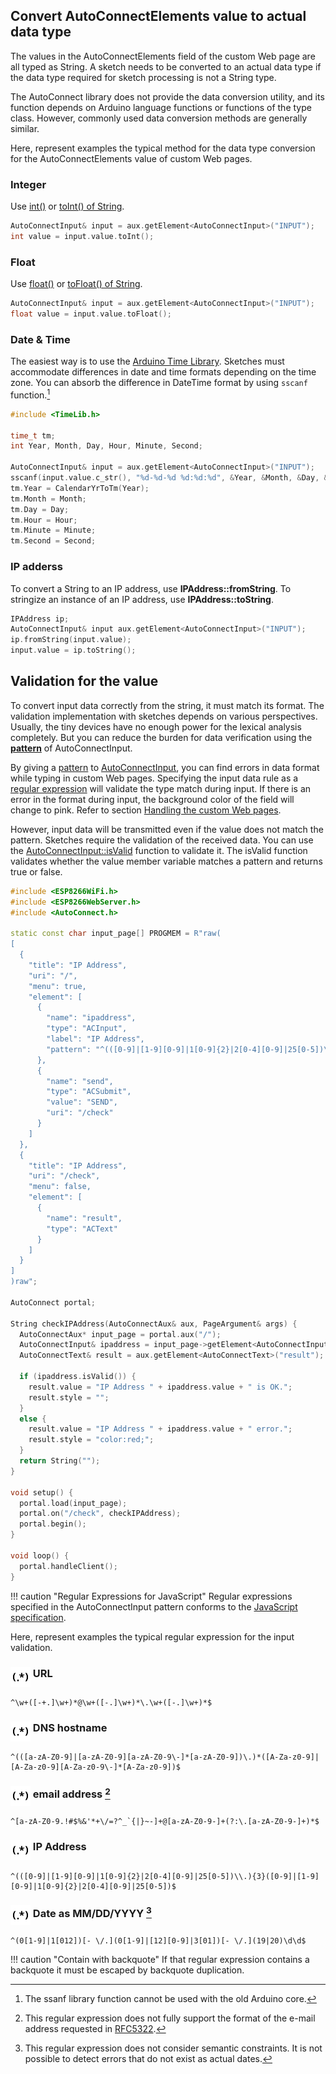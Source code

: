 ## Convert AutoConnectElements value to actual data type

The values in the AutoConnectElements field of the custom Web page are all typed as String. A sketch needs to be converted to an actual data type if the data type required for sketch processing is not a String type.

The AutoConnect library does not provide the data conversion utility, and its function depends on Arduino language functions or functions of the type class. However, commonly used data conversion methods are generally similar.

Here, represent examples the typical method for the data type conversion for the AutoConnectElements value of custom Web pages.

### <i class="fa fa-exchange"></i> Integer

Use [int()](https://www.arduino.cc/reference/en/language/variables/conversion/intcast/) or [toInt() of String](https://www.arduino.cc/reference/en/language/variables/data-types/string/functions/toint/).

```cpp
AutoConnectInput& input = aux.getElement<AutoConnectInput>("INPUT");
int value = input.value.toInt();
```

### <i class="fa fa-exchange"></i> Float

Use [float()](https://www.arduino.cc/reference/en/language/variables/conversion/floatcast/) or [toFloat() of String](https://www.arduino.cc/reference/en/language/variables/data-types/string/functions/tofloat/).

```cpp
AutoConnectInput& input = aux.getElement<AutoConnectInput>("INPUT");
float value = input.value.toFloat();
```

### <i class="fa fa-exchange"></i> Date &amp; Time

The easiest way is to use the [Arduino Time Library](https://www.pjrc.com/teensy/td_libs_Time.html). Sketches must accommodate differences in date and time formats depending on the time zone. You can absorb the difference in DateTime format by using `sscanf` function.[^1]

[^1]:The ssanf library function cannot be used with the old Arduino core.

```cpp
#include <TimeLib.h>

time_t tm;
int Year, Month, Day, Hour, Minute, Second;

AutoConnectInput& input = aux.getElement<AutoConnectInput>("INPUT");
sscanf(input.value.c_str(), "%d-%d-%d %d:%d:%d", &Year, &Month, &Day, &Hour, &Minute, &Second);
tm.Year = CalendarYrToTm(Year);
tm.Month = Month;
tm.Day = Day;
tm.Hour = Hour;
tm.Minute = Minute;
tm.Second = Second;
```

### <i class="fa fa-exchange"></i> IP adderss

To convert a String to an IP address, use **IPAddress::fromString**. To stringize an instance of an IP address, use **IPAddress::toString**.

```cpp
IPAddress ip;
AutoConnectInput& input aux.getElement<AutoConnectInput>("INPUT");
ip.fromString(input.value);
input.value = ip.toString();
```

## Validation for the value

To convert input data correctly from the string, it must match its format. The validation implementation with sketches depends on various perspectives. Usually, the tiny devices have no enough power for the lexical analysis completely. But you can reduce the burden for data verification using the [**pattern**](achandling.md#check-data-against-on-submission) of AutoConnectInput.

By giving a [pattern](acelements.md#pattern) to [AutoConnectInput](apielements.md#pattern), you can find errors in data format while typing in custom Web pages. Specifying the input data rule as a [regular expression](https://developer.mozilla.org/en-US/docs/Web/JavaScript/Guide/Regular_Expressions) will validate the type match during input. If there is an error in the format during input, the background color of the field will change to pink. Refer to section [Handling the custom Web pages](achandling.md#check-data-against-on-submission).

However, input data will be transmitted even if the value does not match the pattern. Sketches require the validation of the received data. You can use the [AutoConnectInput::isValid](apielements.md#isvalid) function to validate it. The isValid function validates whether the value member variable matches a pattern and returns true or false.

```cpp hl_lines="16 47"
#include <ESP8266WiFi.h>
#include <ESP8266WebServer.h>
#include <AutoConnect.h>

static const char input_page[] PROGMEM = R"raw(
[
  {
    "title": "IP Address",
    "uri": "/",
    "menu": true,
    "element": [
      {
        "name": "ipaddress",
        "type": "ACInput",
        "label": "IP Address",
        "pattern": "^(([0-9]|[1-9][0-9]|1[0-9]{2}|2[0-4][0-9]|25[0-5])\\.){3}([0-9]|[1-9][0-9]|1[0-9]{2}|2[0-4][0-9]|25[0-5])$"
      },
      {
        "name": "send",
        "type": "ACSubmit",
        "value": "SEND",
        "uri": "/check"
      }
    ]
  },
  {
    "title": "IP Address",
    "uri": "/check",
    "menu": false,
    "element": [
      {
        "name": "result",
        "type": "ACText"
      }
    ]
  }
]
)raw";

AutoConnect portal;

String checkIPAddress(AutoConnectAux& aux, PageArgument& args) {
  AutoConnectAux* input_page = portal.aux("/");
  AutoConnectInput& ipaddress = input_page->getElement<AutoConnectInput>("ipaddress");
  AutoConnectText& result = aux.getElement<AutoConnectText>("result");

  if (ipaddress.isValid()) {
    result.value = "IP Address " + ipaddress.value + " is OK.";
    result.style = "";
  }
  else {
    result.value = "IP Address " + ipaddress.value + " error.";
    result.style = "color:red;";
  }
  return String("");
}

void setup() {
  portal.load(input_page);
  portal.on("/check", checkIPAddress);
  portal.begin();
}

void loop() {
  portal.handleClient();
}
```

!!! caution "Regular Expressions for JavaScript"
    Regular expressions specified in the AutoConnectInput pattern conforms to the [JavaScript specification](https://developer.mozilla.org/en-US/docs/Web/JavaScript/Guide/Regular_Expressions).

Here, represent examples the typical regular expression for the input validation.

### <img src="images/regexp.png" align="top"> URL

```
^\w+([-+.]\w+)*@\w+([-.]\w+)*\.\w+([-.]\w+)*$
```

### <img src="images/regexp.png" align="top"> DNS hostname

```
^(([a-zA-Z0-9]|[a-zA-Z0-9][a-zA-Z0-9\-]*[a-zA-Z0-9])\.)*([A-Za-z0-9]|[A-Za-z0-9][A-Za-z0-9\-]*[A-Za-z0-9])$
```

### <img src="images/regexp.png" align="top"> email address [^2]

```
^[a-zA-Z0-9.!#$%&'*+\/=?^_`{|}~-]+@[a-zA-Z0-9-]+(?:\.[a-zA-Z0-9-]+)*$
```

### <img src="images/regexp.png" align="top"> IP Address

```
^(([0-9]|[1-9][0-9]|1[0-9]{2}|2[0-4][0-9]|25[0-5])\\.){3}([0-9]|[1-9][0-9]|1[0-9]{2}|2[0-4][0-9]|25[0-5])$
```

### <img src="images/regexp.png" align="top"> Date as MM/DD/YYYY [^3]

```
^(0[1-9]|1[012])[- \/.](0[1-9]|[12][0-9]|3[01])[- \/.](19|20)\d\d$
```

!!! caution "Contain with backquote"
    If that regular expression contains a backquote it must be escaped by backquote duplication.

[^2]: This regular expression does not fully support the format of the e-mail address requested in [RFC5322](https://tools.ietf.org/html/rfc5322).
[^3]: This regular expression does not consider semantic constraints. It is not possible to detect errors that do not exist as actual dates.
